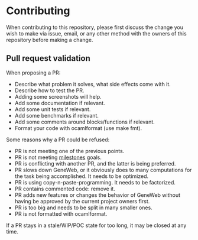 # Contributing

When contributing to this repository, please first discuss the change
you wish to make via issue, email, or any other method with the owners
of this repository before making a change.

## Pull request validation

When proposing a PR:

- Describe what problem it solves, what side effects come with it.
- Describe how to test the PR.
- Adding some screenshots will help.
- Add some documentation if relevant.
- Add some unit tests if relevant.
- Add some benchmarks if relevant.
- Add some comments around blocks/functions if relevant.
- Format your code with ocamlformat (use make fmt).

Some reasons why a PR could be refused:

- PR is not meeting one of the previous points.
- PR is not meeting
  [milestones](https://github.com/geneweb/geneweb/milestones) goals.
- PR is conflicting with another PR, and the latter is being preferred.
- PR slows down GeneWeb, or it obviously does to many
  computations for the task being accomplished. It needs to be
  optimized.
- PR is using copy-n-paste-programming. It needs to be factorized.
- PR contains commented code: remove it.
- PR adds new features or changes the behavior of GeneWeb without
  having be approved by the current project owners first.
- PR is too big and needs to be split in many smaller ones.
- PR is not formatted with ocamlformat.

If a PR stays in a stale/WIP/POC state for too long, it may be closed
at any time.
